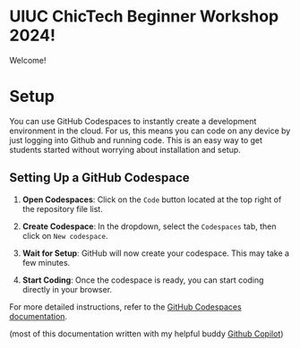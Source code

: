 # UIUC ChicTech Beginner Workshop 2024! 

Welcome! 

# Setup
You can use GitHub Codespaces to instantly create a development environment in the cloud. 
For us, this means you can code on any device by just logging into Github and running code. 
This is an easy way to get students started without worrying about installation and setup. 

## Setting Up a GitHub Codespace

1. **Open Codespaces**: Click on the `Code` button located at the top right of the repository file list.

2. **Create Codespace**: In the dropdown, select the `Codespaces` tab, then click on `New codespace`.

3. **Wait for Setup**: GitHub will now create your codespace. This may take a few minutes.

4. **Start Coding**: Once the codespace is ready, you can start coding directly in your browser.

For more detailed instructions, refer to the [GitHub Codespaces documentation](https://docs.github.com/en/codespaces/getting-started/quickstart).



(most of this documentation written with my helpful buddy [Github Copilot](copilot.github.com))